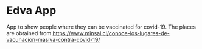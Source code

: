 # Edva App

App to show people where they can be vaccinated for covid-19. The places are obtained from  https://www.minsal.cl/conoce-los-lugares-de-vacunacion-masiva-contra-covid-19/

